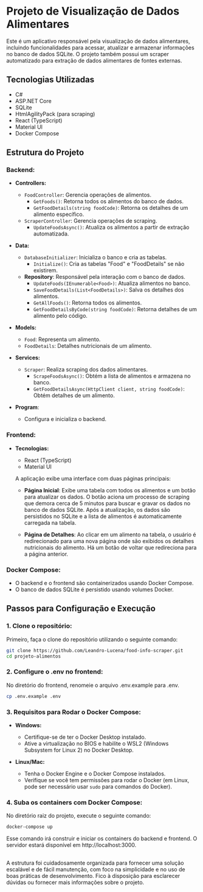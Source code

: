 # Projeto de Visualização de Dados Alimentares

Este é um aplicativo responsável pela visualização de dados alimentares, incluindo funcionalidades para acessar, atualizar e armazenar informações no banco de dados SQLite. O projeto também possui um scraper automatizado para extração de dados alimentares de fontes externas.

## Tecnologias Utilizadas

- C#
- ASP.NET Core
- SQLite
- HtmlAgilityPack (para scraping)
- React (TypeScript)
- Material UI
- Docker Compose

## Estrutura do Projeto

### Backend:

- **Controllers:**

  - `FoodController`: Gerencia operações de alimentos.
    - `GetFoods()`: Retorna todos os alimentos do banco de dados.
    - `GetFoodDetails(string foodCode)`: Retorna os detalhes de um alimento específico.
  - `ScraperController`: Gerencia operações de scraping.
    - `UpdateFoodsAsync()`: Atualiza os alimentos a partir de extração automatizada.

- **Data:**

  - `DatabaseInitializer`: Inicializa o banco e cria as tabelas.
    - `Initialize()`: Cria as tabelas "Food" e "FoodDetails" se não existirem.
  - **Repository**: Responsável pela interação com o banco de dados.
    - `UpdateFoods(IEnumerable<Food>)`: Atualiza alimentos no banco.
    - `SaveFoodDetails(List<FoodDetails>)`: Salva os detalhes dos alimentos.
    - `GetAllFoods()`: Retorna todos os alimentos.
    - `GetFoodDetailsByCode(string foodCode)`: Retorna detalhes de um alimento pelo código.

- **Models:**

  - `Food`: Representa um alimento.
  - `FoodDetails`: Detalhes nutricionais de um alimento.

- **Services:**

  - `Scraper`: Realiza scraping dos dados alimentares.
    - `ScrapeFoodsAsync()`: Obtém a lista de alimentos e armazena no banco.
    - `GetFoodDetailsAsync(HttpClient client, string foodCode)`: Obtém detalhes de um alimento.

- **Program**:
  - Configura e inicializa o backend.

### Frontend:

- **Tecnologias:**

  - React (TypeScript)
  - Material UI

  A aplicação exibe uma interface com duas páginas principais:

  - **Página Inicial**: Exibe uma tabela com todos os alimentos e um botão para atualizar os dados. O botão aciona um processo de scraping que demora cerca de 5 minutos para buscar e gravar os dados no banco de dados SQLite. Após a atualização, os dados são persistidos no SQLite e a lista de alimentos é automaticamente carregada na tabela.

  - **Página de Detalhes**: Ao clicar em um alimento na tabela, o usuário é redirecionado para uma nova página onde são exibidos os detalhes nutricionais do alimento. Há um botão de voltar que redireciona para a página anterior.

### Docker Compose:

- O backend e o frontend são containerizados usando Docker Compose.
- O banco de dados SQLite é persistido usando volumes Docker.

## Passos para Configuração e Execução

### 1. Clone o repositório:

Primeiro, faça o clone do repositório utilizando o seguinte comando:

```bash
git clone https://github.com/Leandro-Lucena/food-info-scraper.git
cd projeto-alimentos
```

### 2. Configure o .env no frontend:

No diretório do frontend, renomeie o arquivo .env.example para .env.

```bash
cp .env.example .env
```

### 3. Requisitos para Rodar o Docker Compose:

- **Windows:**

  - Certifique-se de ter o Docker Desktop instalado.
  - Ative a virtualização no BIOS e habilite o WSL2 (Windows Subsystem for Linux 2) no Docker Desktop.

- **Linux/Mac:**
  - Tenha o Docker Engine e o Docker Compose instalados.
  - Verifique se você tem permissões para rodar o Docker (em Linux, pode ser necessário usar `sudo` para comandos do Docker).

### 4. Suba os containers com Docker Compose:

No diretório raiz do projeto, execute o seguinte comando:

```bash
docker-compose up
```

Esse comando irá construir e iniciar os containers do backend e frontend. O servidor estará disponível em http://localhost:3000.

##

A estrutura foi cuidadosamente organizada para fornecer uma solução escalável e de fácil manutenção, com foco na simplicidade e no uso de boas práticas de desenvolvimento. Fico à disposição para esclarecer dúvidas ou fornecer mais informações sobre o projeto.

